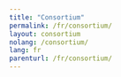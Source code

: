 ```yaml
---
title: "Consortium"
permalink: /fr/consortium/
layout: consortium
nolang: /consortium/
lang: fr
parenturl: /fr/consortium/
---
```


